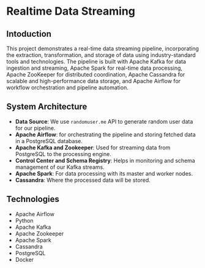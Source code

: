 # Realtime Data Streaming

## Intoduction
This project demonstrates a real-time data streaming pipeline, incorporating the extraction, transformation, and storage of data using industry-standard tools and technologies. The pipeline is built with Apache Kafka for data ingestion and streaming, Apache Spark for real-time data processing, Apache ZooKeeper for distributed coordination, Apache Cassandra for scalable and high-performance data storage, and Apache Airflow for workflow orchestration and pipeline automation.

## System Architecture
- **Data Source**: We use `randomuser.me` API to generate random user data for our pipeline.
- **Apache Airflow**: for orchestrating the pipeline and storing fetched data in a PostgreSQL database.
- **Apache Kafka and Zookeeper**: Used for streaming data from PostgreSQL to the processing engine.
- **Control Center and Schema Registry**: Helps in monitoring and schema management of our Kafka streams.
- **Apache Spark**: For data processing with its master and worker nodes.
- **Cassandra**: Where the processed data will be stored.

## Technologies

- Apache Airflow
- Python
- Apache Kafka
- Apache Zookeeper
- Apache Spark
- Cassandra
- PostgreSQL
- Docker
